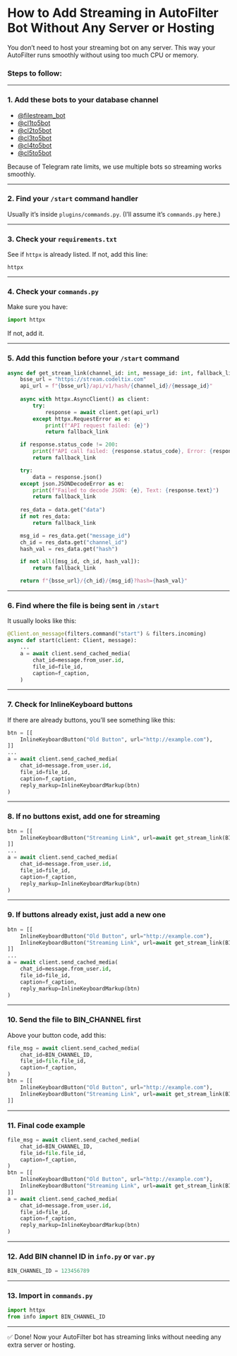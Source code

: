 # How to Add Streaming in AutoFilter Bot Without Any Server or Hosting

You don’t need to host your streaming bot on any server. This way your AutoFilter runs smoothly without using too much CPU or memory.

### Steps to follow:

---

### 1. Add these bots to your database channel
* [@filestream_bot](https://t.me/filestream_bot)
* [@cl1to5bot](https://t.me/cl1to5bot)
* [@cl2to5bot](https://t.me/cl1to5bot)
* [@cl3to5bot](https://t.me/cl1to5bot)
* [@cl4to5bot](https://t.me/cl1to5bot)
* [@cl5to5bot](https://t.me/cl1to5bot)

Because of Telegram rate limits, we use multiple bots so streaming works smoothly.

---

### 2. Find your `/start` command handler

Usually it’s inside `plugins/commands.py`. (I’ll assume it’s `commands.py` here.)

---

### 3. Check your `requirements.txt`

See if `httpx` is already listed. If not, add this line:

```
httpx
```

---

### 4. Check your `commands.py`

Make sure you have:

```python
import httpx
```

If not, add it.

---

### 5. Add this function before your `/start` command

```python
async def get_stream_link(channel_id: int, message_id: int, fallback_link: str) -> str:
    bsse_url = "https://stream.codeltix.com"
    api_url = f"{bsse_url}/api/v1/hash/{channel_id}/{message_id}"
    
    async with httpx.AsyncClient() as client:
        try:
            response = await client.get(api_url)
        except httpx.RequestError as e:
            print(f"API request failed: {e}")
            return fallback_link

    if response.status_code != 200:
        print(f"API call failed: {response.status_code}, Error: {response.text}")
        return fallback_link

    try:
        data = response.json()
    except json.JSONDecodeError as e:
        print(f"Failed to decode JSON: {e}, Text: {response.text}")
        return fallback_link
    
    res_data = data.get("data")
    if not res_data:
        return fallback_link

    msg_id = res_data.get("message_id")
    ch_id = res_data.get("channel_id")
    hash_val = res_data.get("hash")

    if not all([msg_id, ch_id, hash_val]):
        return fallback_link

    return f"{bsse_url}/{ch_id}/{msg_id}?hash={hash_val}"
```

---

### 6. Find where the file is being sent in `/start`

It usually looks like this:

```python
@Client.on_message(filters.command("start") & filters.incoming)
async def start(client: Client, message):
    ...
    a = await client.send_cached_media(
        chat_id=message.from_user.id,
        file_id=file_id,
        caption=f_caption,
    )
```

---

### 7. Check for InlineKeyboard buttons

If there are already buttons, you’ll see something like this:

```python
btn = [[
    InlineKeyboardButton("Old Button", url="http://example.com"),
]]
...
a = await client.send_cached_media(
    chat_id=message.from_user.id,
    file_id=file_id,
    caption=f_caption,
    reply_markup=InlineKeyboardMarkup(btn)
)
```

---

### 8. If no buttons exist, add one for streaming

```python
btn = [[
    InlineKeyboardButton("Streaming Link", url=await get_stream_link(BIN_CHANNEL_ID, file_msg.id, "https://a.random.link")),
]]
...
a = await client.send_cached_media(
    chat_id=message.from_user.id,
    file_id=file_id,
    caption=f_caption,
    reply_markup=InlineKeyboardMarkup(btn)
)
```

---

### 9. If buttons already exist, just add a new one

```python
btn = [[
    InlineKeyboardButton("Old Button", url="http://example.com"),
    InlineKeyboardButton("Streaming Link", url=await get_stream_link(BIN_CHANNEL_ID, file_msg.id, "https://a.random.link")),
]]
...
a = await client.send_cached_media(
    chat_id=message.from_user.id,
    file_id=file_id,
    caption=f_caption,
    reply_markup=InlineKeyboardMarkup(btn)
)
```

---

### 10. Send the file to BIN\_CHANNEL first

Above your button code, add this:

```python
file_msg = await client.send_cached_media(
    chat_id=BIN_CHANNEL_ID,
    file_id=file.file_id,
    caption=f_caption,
)
btn = [[
    InlineKeyboardButton("Old Button", url="http://example.com"),
    InlineKeyboardButton("Streaming Link", url=await get_stream_link(BIN_CHANNEL_ID, file_msg.id, "https://a.random.link")),
]]
```

---

### 11. Final code example

```python
file_msg = await client.send_cached_media(
    chat_id=BIN_CHANNEL_ID,
    file_id=file.file_id,
    caption=f_caption,
)
btn = [[
    InlineKeyboardButton("Old Button", url="http://example.com"),
    InlineKeyboardButton("Streaming Link", url=await get_stream_link(BIN_CHANNEL_ID, file_msg.id, "https://a.random.link")),
]]
a = await client.send_cached_media(
    chat_id=message.from_user.id,
    file_id=file_id,
    caption=f_caption,
    reply_markup=InlineKeyboardMarkup(btn)
)
```

---

### 12. Add BIN channel ID in `info.py` or `var.py`

```python
BIN_CHANNEL_ID = 123456789
```

---

### 13. Import in `commands.py`

```python
import httpx
from info import BIN_CHANNEL_ID
```

---

✅ Done! Now your AutoFilter bot has streaming links without needing any extra server or hosting.

